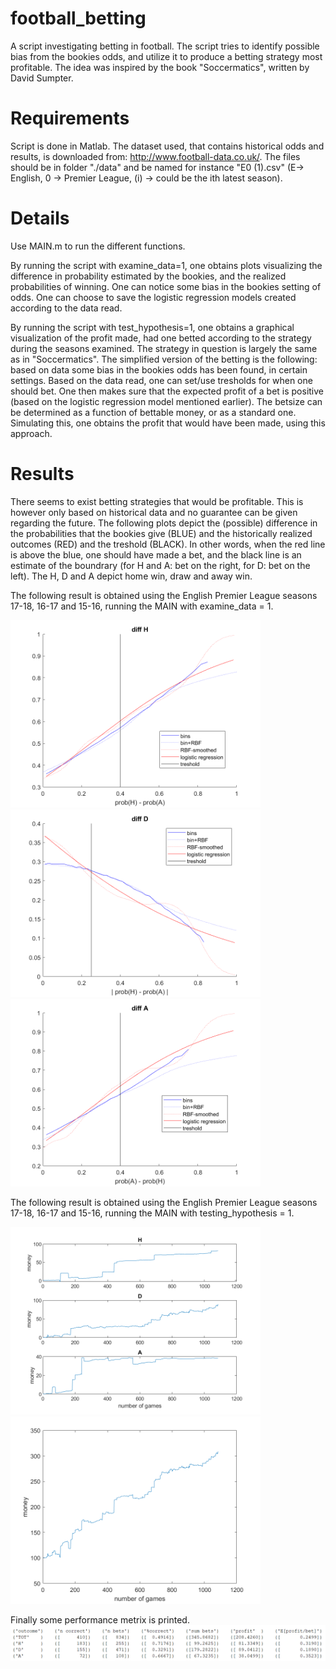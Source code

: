 # football_betting

A script investigating betting in football. The script tries to identify possible bias from the bookies odds, and utilize it to produce a betting strategy most profitable. The idea was inspired by the book "Soccermatics", written by David Sumpter. 

# Requirements

Script is done in Matlab. The dataset used, that contains historical odds and results, is downloaded from: http://www.football-data.co.uk/. The files should be in folder "./data" and be named for instance "E0 (1).csv" (E-> English, 0 -> Premier League, (i) -> could be the ith latest season).

# Details

Use MAIN.m to run the different functions.

By running the script with examine_data=1, one obtains plots visualizing the difference in probability estimated by the bookies, and the realized probabilities of winning. One can notice some bias in the bookies setting of odds. One can choose to save the logistic regression models created according to the data read.

By running the script with test_hypothesis=1, one obtains a graphical visualization of the profit made, had one betted according to the strategy during the seasons examined. The strategy in question is largely the same as in "Soccermatics". The simplified version of the betting is the following: based on data some bias in the bookies odds has been found, in certain settings. Based on the data read, one can set/use tresholds for when one should bet. One then makes sure that the expected profit of a bet is positive (based on the logistic regression model mentioned earlier). The betsize can be determined as a function of bettable money, or as a standard one. Simulating this, one obtains the profit that would have been made, using this approach.

# Results

There seems to exist betting strategies that would be profitable. This is however only based on historical data and no guarantee can be given regarding the future. The following plots depict the (possible) difference in the probabilities that the bookies give (BLUE) and the historically realized outcomes (RED) and the treshold (BLACK). In other words, when the red line is above the blue, one should have made a bet, and the black line is an estimate of the boundrary (for H and A: bet on the right, for D: bet on the left). The H, D and A depict home win, draw and away win.

The following result is obtained using the English Premier League seasons 17-18, 16-17 and 15-16, running the MAIN with examine_data = 1.

<img src="/figures/diff_H.png" width="400">
<img src="/figures/diff_D.png" width="400">
<img src="/figures/diff_A.png" width="400">

The following result is obtained using the English Premier League seasons 17-18, 16-17 and 15-16, running the MAIN with testing_hypothesis = 1.

<img src="/figures/profit_by_bet.png" width="400">
<img src="/figures/profit.png" width="400">

Finally some performance metrix is printed.
<img src="/figures/performance.png" width="700">


